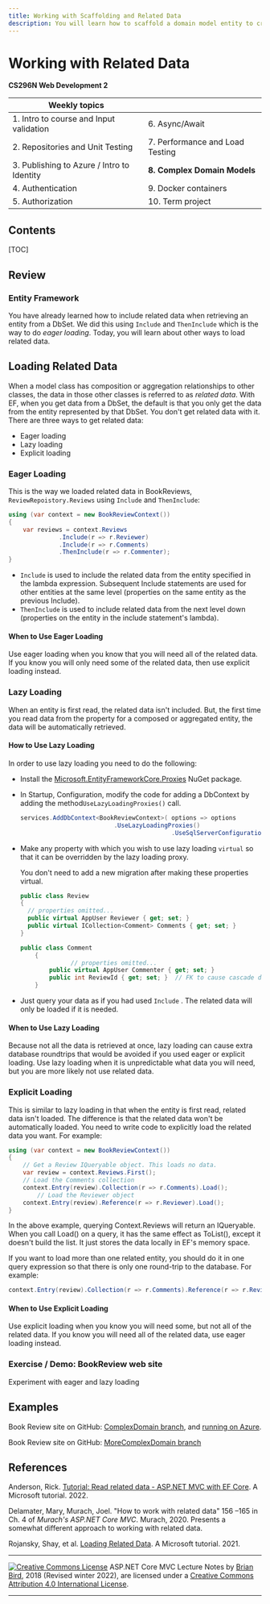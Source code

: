 ```yaml
---
title: Working with Scaffolding and Related Data
description: You will learn how to scaffold a domain model entity to create views and controller methods. You will also learn to manage the way Entity Framework handles related data.
---
```

# Working with Related Data

**CS296N Web Development 2**

| Weekly topics                              |                                 |
| ------------------------------------------ | ------------------------------- |
| 1. Intro to course and Input validation    | 6. Async/Await                  |
| 2. Repositories and Unit Testing           | 7. Performance and Load Testing |
| 3. Publishing to Azure / Intro to Identity | **8. Complex Domain Models**    |
| 4. Authentication                          | 9. Docker containers            |
| 5. Authorization                           | 10. Term project                |

## Contents

[TOC]

## Review

### Entity Framework

You have already learned how to include related data when retrieving an entity from a DbSet. We did this using `Include` and `ThenInclude` which is the way to do *eager loading*. Today, you will learn about other ways to load related data.



## Loading Related Data

When a model class has composition or aggregation relationships to other classes, the data in those other classes is referred to as *related data*. With EF, when you get data from a DbSet, the default is that you only get the data from the entity represented by that DbSet. You don't get related data with it. There are three ways to get related data:

- Eager loading
- Lazy loading
- Explicit loading

### Eager Loading


This is the way we loaded related data in BookReviews, `ReviewRepoistory.Reviews` using `Include` and `ThenInclude`:

```C#
using (var context = new BookReviewContext())
{
    var reviews = context.Reviews
              .Include(r => r.Reviewer)
              .Include(r => r.Comments)
              .ThenInclude(r => r.Commenter);
}
```

- `Include` is used to include the related data from the entity specified in the lambda expression. Subsequent Include statements are used for other entities at the same level (properties on the same entity as the previous Include).
- `ThenInclude` is used to include related data from the next level down (properties on the entity in the include statement's lambda).

#### When to Use Eager Loading

Use eager loading when you know that you will need all of the related data. If you know you will only need some of the related data, then use explicit loading instead.



### Lazy Loading

When an entity is first read, the related data isn't included. But, the first time you read data from the property for a composed or aggregated entity, the data will be automatically retrieved. 

#### How to Use Lazy Loading

In order to use lazy loading you need to do the following:

- Install the [Microsoft.EntityFrameworkCore.Proxies](https://www.nuget.org/packages/Microsoft.EntityFrameworkCore.Proxies/) NuGet package.

- 
  In Startup, Configuration, modify the code for adding a DbContext by adding the method`UseLazyLoadingProxies()` call.

  ```C#
  services.AddDbContext<BookReviewContext>( options => options
                            .UseLazyLoadingProxies()
            								.UseSqlServerConfiguration["ConnectionStrings:MyCon"]));
  ```

- 
  Make any property with which you wish to use lazy loading `virtual` so that it can be overridden by the lazy loading proxy. 

  You don't need to add a new migration after making these properties virtual.

  ```C#
  public class Review
  {
    // properties omitted...
    public virtual AppUser Reviewer { get; set; }
    public virtual ICollection<Comment> Comments { get; set; }  
  }
  
  public class Comment
      {
  				// properties omitted...
          public virtual AppUser Commenter { get; set; }
          public int ReviewId { get; set; }  // FK to cause cascade delete
      }
  ```

- Just query your data as if you had used `Include` . The related data will only  be loaded if it is needed.

#### When to Use Lazy Loading

Because not all the data is retrieved at once, lazy loading can cause extra database roundtrips that would be avoided if you used eager or explicit loading. Use lazy loading when it is unpredictable what data you will need, but you are more likely not use related data.



### Explicit Loading

This is similar to lazy loading in that when the entity is first read, related data isn't loaded. The difference is that the related data won't be automatically loaded. You need to write code to explicitly load the related data you want. For example:

```C#
using (var context = new BookReviewContext())
{
    // Get a Review IQueryable object. This loads no data.
    var review = context.Reviews.First();
    // Load the Comments collection
    context.Entry(review).Collection(r => r.Comments).Load();
		// Load the Reviewer object
    context.Entry(review).Reference(r => r.Reviewer).Load();
}
```

In the above example, querying Context.Reviews will return an IQueryable. When you call Load() on a query, it has the same effect as ToList(), except it doesn't build the list. It just stores the data locally in EF's memory space.

If you want to load more than one related entity, you should do it in one query expression so that there is only one round-trip to the database. For example:

```C#
context.Entry(review).Collection(r => r.Comments).Reference(r => r.Reviewer).Load();
```



#### When to Use Explicit Loading

Use explicit loading when you know you will need some, but not all of the related data. If you know you will need all of the related data, use eager loading instead.



### Exercise / Demo: BookReview web site

Experiment with eager and lazy loading



## Examples

Book Review site on GitHub: [ComplexDomain branch](https://github.com/LCC-CIT/CS296N-Example-BookReviews/tree/7-ComplexDomain), and [running on Azure](https://bookreviews.azurewebsites.net/).

Book Review site on GitHub: [MoreComplexDomain branch](https://github.com/LCC-CIT/CS296N-Example-BookReviews/tree/7-MoreComplexDomain)



## References

Anderson, Rick. [Tutorial: Read related data - ASP.NET MVC with EF Core](https://docs.microsoft.com/en-us/aspnet/core/data/ef-mvc/read-related-data?view=aspnetcore-3.1). A Microsoft tutorial. 2022.

Delamater, Mary, Murach, Joel. "How to work with related data" 156 &ndash;165 in Ch. 4 of *Murach's ASP.NET Core MVC*. Murach, 2020. Presents a somewhat different approach to working with related data.

Rojansky, Shay, et al. [Loading Related Data](https://docs.microsoft.com/en-us/ef/core/querying/related-data/). A Microsoft tutorial. 2021.



------

 [![Creative Commons License](https://i.creativecommons.org/l/by/4.0/88x31.png)](http://creativecommons.org/licenses/by/4.0/) ASP.NET Core MVC Lecture Notes by [Brian Bird](https://profbird.dev), 2018 (Revised winter <time>2022</time>), are licensed under a [Creative Commons Attribution 4.0 International License](http://creativecommons.org/licenses/by/4.0/). 

------